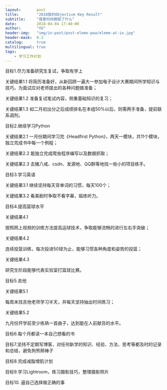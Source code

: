 ```yaml
---
layout:       post
title:        "2018我的Objective Key Result"
subtitle:     "我拿时间换取了什么"
date:         2018-04-04 17:40:00
author:       "YU"
header-img:   "img/in-post/post-eleme-pwa/eleme-at-io.jpg"
header-mask:  0.3
catalog:      true
multilingual: true
tags:
    - 学习工作计划
---
```


目标1.尽力准备研究生复试，争取有学上

关键结果1.1 将简历准备好，从新回顾一遍大一参加电子设计大赛期间所学知识与技巧，为面试应对老师提出的各种问题做准备；

关键结果1.2 准备复试笔试内容，侧重基础知识的复习； 

关键结果1.3 如二月初出分之后成绩排名在本组50%以后，则需两手准备，提前联系调剂。

目标2.继续学习Python

关键结果2.1 一月份期间学习完《Headfirst Python》，两天一模块，共11个模块，独立完成书中每一个例程；

关键结果2.2 能独立完成爬虫程序编写以及数据抓取；

关键结果2.3 去猪八戒、csdn、发源地、QQ群等地找一些小的项目练手。

目标3.学习英语

关键结果3.1 继续坚持每天背单词的习惯，每天100个；

关键结果3.2 看美剧时争取不看字幕，锻炼听力。

目标4.提高篮球水平

关键结果4.1

按照网上视频的训练方法提高运球技术，争取能够流畅的进行左右手突破；

关键结果4.2

连续投篮训练，每次投进50球为止，能够习惯各种角度和姿势的投篮；

关键结果4.3

研究生阶段能够代表实验室打篮球比赛。

目标5.吉他

关键结果5.1

每周末找吉他老师学习半天，并每天坚持抽出时间练习；

关键结果5.2

九月份开学前至少练熟一首曲子，达到能在人前献丑的水平。

目标6.每个月都读一本自己想看的书

目标7.坚持不定期写博客，对任何新学的知识、经验、方法、思考等都及时的记录和总结，避免狗熊掰棒子

目标8.完成减脂增肌计划

目标9.学习Lightroom​，练习摄影技巧，整理摄影照片

目标10. 逼自己选择做正确的事
